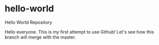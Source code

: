 # hello-world
Hello World Repository

Hello everyone. This is my first attempt to use Github!
Let's see how this branch will merge with the master.
